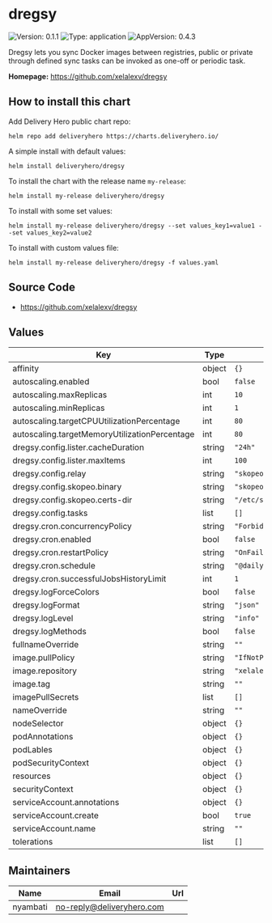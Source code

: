 # dregsy

![Version: 0.1.1](https://img.shields.io/badge/Version-0.1.1-informational?style=flat-square) ![Type: application](https://img.shields.io/badge/Type-application-informational?style=flat-square) ![AppVersion: 0.4.3](https://img.shields.io/badge/AppVersion-0.4.3-informational?style=flat-square)

Dregsy lets you sync Docker images between registries, public or private through defined sync tasks can be invoked as one-off or periodic task.

**Homepage:** <https://github.com/xelalexv/dregsy>

## How to install this chart

Add Delivery Hero public chart repo:

```console
helm repo add deliveryhero https://charts.deliveryhero.io/
```

A simple install with default values:

```console
helm install deliveryhero/dregsy
```

To install the chart with the release name `my-release`:

```console
helm install my-release deliveryhero/dregsy
```

To install with some set values:

```console
helm install my-release deliveryhero/dregsy --set values_key1=value1 --set values_key2=value2
```

To install with custom values file:

```console
helm install my-release deliveryhero/dregsy -f values.yaml
```

## Source Code

* <https://github.com/xelalexv/dregsy>

## Values

| Key | Type | Default | Description |
|-----|------|---------|-------------|
| affinity | object | `{}` |  |
| autoscaling.enabled | bool | `false` |  |
| autoscaling.maxReplicas | int | `10` |  |
| autoscaling.minReplicas | int | `1` |  |
| autoscaling.targetCPUUtilizationPercentage | int | `80` |  |
| autoscaling.targetMemoryUtilizationPercentage | int | `80` |  |
| dregsy.config.lister.cacheDuration | string | `"24h"` |  |
| dregsy.config.lister.maxItems | int | `100` |  |
| dregsy.config.relay | string | `"skopeo"` |  |
| dregsy.config.skopeo.binary | string | `"skopeo"` |  |
| dregsy.config.skopeo.certs-dir | string | `"/etc/skopeo/certs.d"` |  |
| dregsy.config.tasks | list | `[]` |  |
| dregsy.cron.concurrencyPolicy | string | `"Forbid"` |  |
| dregsy.cron.enabled | bool | `false` |  |
| dregsy.cron.restartPolicy | string | `"OnFailure"` |  |
| dregsy.cron.schedule | string | `"@daily"` |  |
| dregsy.cron.successfulJobsHistoryLimit | int | `1` |  |
| dregsy.logForceColors | bool | `false` |  |
| dregsy.logFormat | string | `"json"` |  |
| dregsy.logLevel | string | `"info"` |  |
| dregsy.logMethods | bool | `false` |  |
| fullnameOverride | string | `""` |  |
| image.pullPolicy | string | `"IfNotPresent"` |  |
| image.repository | string | `"xelalex/dregsy"` |  |
| image.tag | string | `""` |  |
| imagePullSecrets | list | `[]` |  |
| nameOverride | string | `""` |  |
| nodeSelector | object | `{}` |  |
| podAnnotations | object | `{}` |  |
| podLables | object | `{}` |  |
| podSecurityContext | object | `{}` |  |
| resources | object | `{}` |  |
| securityContext | object | `{}` |  |
| serviceAccount.annotations | object | `{}` |  |
| serviceAccount.create | bool | `true` |  |
| serviceAccount.name | string | `""` |  |
| tolerations | list | `[]` |  |

## Maintainers

| Name | Email | Url |
| ---- | ------ | --- |
| nyambati | no-reply@deliveryhero.com |  |
